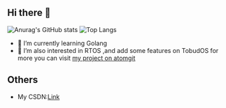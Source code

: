 ## Hi there 👋
![Anurag's GitHub stats](https://github-readme-stats.vercel.app/api?username=sherecho)
![Top Langs](https://github-readme-stats.vercel.app/api/top-langs/?username=sherecho)

- 🌱 I’m currently learning Golang
- 🔭  I’m also interested in RTOS ,and add some features on TobudOS for more you can visit  [ my project  on  atomgit](https://atomgit.com/users/sherecho/projects) 
## Others
- My CSDN:[Link](https://blog.csdn.net/weixin_45934869?type=blog)



